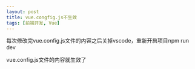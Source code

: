 ```yaml
---
layout: post
title: vue.congfig.js不生效
tags: [前端开发, Vue]
---
```


每次修改完vue.config.js文件的内容之后关掉vscode，重新开启项目npm run dev

vue.config.js文件的内容就生效了